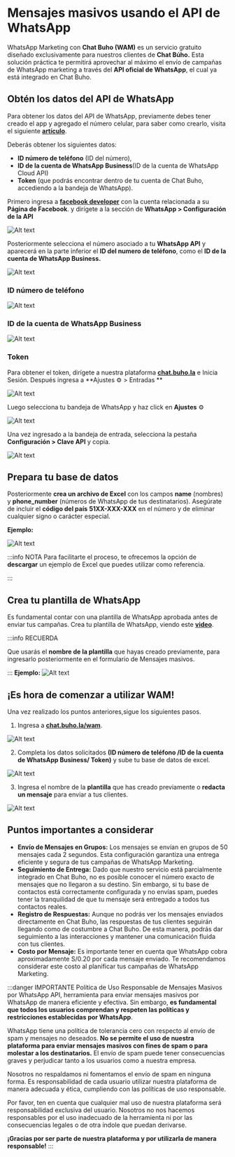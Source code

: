 # Mensajes masivos usando el API de WhatsApp

WhatsApp Marketing con **Chat Buho (WAM)** es un servicio gratuito diseñado exclusivamente para nuestros clientes de **Chat Búho.** Esta solución práctica te permitirá aprovechar al máximo el envío de campañas de WhatsApp marketing a través del **API oficial de WhatsApp**, el cual ya está integrado en Chat Buho.

## Obtén los datos del API de WhatsApp

Para obtener los datos del API de WhatsApp, previamente debes tener creado el app y agregado el número celular, para saber como crearlo, visita el siguiente **[artículo](/docs/whatsapp-api-facebook/Pasos-para-la-integracion-de-WhatsApp-API.md)**.

Deberás obtener los siguientes datos:

* **ID número de teléfono** (ID del número), 
* **ID de la cuenta de WhatsApp Business**(ID de la cuenta de WhatsApp Cloud API)
* **Token** (que podrás encontrar dentro de tu cuenta de Chat Buho, accediendo a la bandeja de WhatsApp).

Primero ingresa a **[facebook developer](https://developers.facebook.com/)** con la cuenta relacionada a su **Página de Facebook**. y dirígete a la sección de **WhatsApp > Configuración de la API**

![Alt text](img/02_masivos.png)

Posteriormente selecciona el número asociado a tu **WhatsApp API** y  aparecerá en la parte inferior el **ID del numero de teléfono**, como el **ID de la cuenta de WhatsApp Business.**

![Alt text](img/03_masivos.png)

### ID número de teléfono

![Alt text](img/04_masivos.png)

### ID de la cuenta de WhatsApp Business

![Alt text](img/05_masivos.png)

### Token

Para obtener el token, dirígete a nuestra plataforma **[chat.buho.la](https://chat.buho.la/)** e Inicia Sesión.
Después ingresa a **Ajustes ⚙️ > Entradas **

![Alt text](img/06_masivos.png)

Luego selecciona tu bandeja de WhatsApp y haz click en **Ajustes** ⚙️

![Alt text](img/07_masivos.png)

Una vez ingresado a la bandeja de entrada, selecciona la pestaña **Configuración > Clave API** y copia.

![Alt text](img/08_masivos.png)

## Prepara tu base de datos
Posteriormente **crea un archivo de Excel** con los campos **name** (nombres) y **phone_number** (números de WhatsApp de tus destinatarios). Asegúrate de incluir el **código del país** **51XX-XXX-XXX** en el número y de eliminar cualquier signo o carácter especial.

**Ejemplo:**

![Alt text](img/01_masivos.png)

:::info NOTA
Para facilitarte el proceso, te ofrecemos la opción de **descargar** un ejemplo de Excel que puedes utilizar como referencia.

:::

## Crea tu plantilla de WhatsApp
 Es fundamental contar con una plantilla de WhatsApp aprobada antes de enviar tus campañas. 
 Crea tu plantilla de WhatsApp, viendo este **[video](/docs/configuracion-inicial/Plantillas-de-mensajes.md)**.

:::info RECUERDA

 Que usarás el **nombre de la plantilla** que hayas creado previamente, para ingresarlo posteriormente en el formulario de Mensajes masivos.

:::
**Ejemplo:**
![Alt text](img/09_masivos.png)

 ## ¡Es hora de comenzar a utilizar WAM! 
 Una vez realizado los puntos anteriores,sigue los siguientes pasos.

 1. Ingresa a **[chat.buho.la/wam](https://chat.buho.la/wam)**.

![Alt text](img/10_masivos.png)

 2. Completa los datos solicitados **(ID número de teléfono /ID de la cuenta de WhatsApp Business/ Token)** y sube tu base de datos de excel.

![Alt text](img/11_masivos.png)

 3. Ingresa el nombre de la **plantilla** que has creado previamente o **redacta un mensaje** para enviar a tus clientes.

![Alt text](img/12_masivos.png)



## Puntos importantes a considerar
* **Envío de Mensajes en Grupos:** Los mensajes se envían en grupos de 50 mensajes cada 2 segundos. Esta configuración garantiza una entrega eficiente y segura de tus campañas de WhatsApp Marketing.
* **Seguimiento de Entrega:** Dado que nuestro servicio está parcialmente integrado en Chat Buho, no es posible conocer el número exacto de mensajes que no llegaron a su destino. Sin embargo, si tu base de contactos está correctamente configurada y no envías spam, puedes tener la tranquilidad de que tu mensaje será entregado a todos tus contactos reales.
* **Registro de Respuestas:** Aunque no podrás ver los mensajes enviados directamente en Chat Buho, las respuestas de tus clientes seguirán llegando como de costumbre a Chat Buho. De esta manera, podrás dar seguimiento a las interacciones y mantener una comunicación fluida con tus clientes.
* **Costo por Mensaje:** Es importante tener en cuenta que WhatsApp cobra aproximadamente S/0.20 por cada mensaje enviado. Te recomendamos considerar este costo al planificar tus campañas de WhatsApp Marketing.

:::danger IMPORTANTE
 Política de Uso Responsable de Mensajes Masivos por WhatsApp API, herramienta para enviar mensajes masivos por WhatsApp de manera eficiente y efectiva. Sin embargo, **es fundamental que todos los usuarios comprendan y respeten las políticas y restricciones establecidas por WhatsApp**.

WhatsApp tiene una política de tolerancia cero con respecto al envío de spam y mensajes no deseados. **No se permite el uso de nuestra plataforma para enviar mensajes masivos con fines de spam o para molestar a los destinatarios.** El envío de spam puede tener consecuencias graves y perjudicar tanto a los usuarios como a nuestra empresa.

Nosotros no respaldamos ni fomentamos el envío de spam en ninguna forma. Es responsabilidad de cada usuario utilizar nuestra plataforma de manera adecuada y ética, cumpliendo con las políticas de uso responsable.

Por favor, ten en cuenta que cualquier mal uso de nuestra plataforma será responsabilidad exclusiva del usuario. Nosotros no nos hacemos responsables por el uso inadecuado de la herramienta ni por las consecuencias legales o de otra índole que puedan derivarse.

**¡Gracias por ser parte de nuestra plataforma y por utilizarla de manera responsable!**
:::














